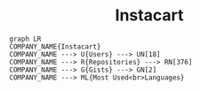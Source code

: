 <h1 align="center">Instacart</h1>

```mermaid
graph LR
COMPANY_NAME{Instacart}
COMPANY_NAME ---> U{Users} ---> UN[18]
COMPANY_NAME ---> R{Repositories} ---> RN[376]
COMPANY_NAME ---> G{Gists} ---> GN[2]
COMPANY_NAME ---> ML{Most Used<br>Languages}
```
